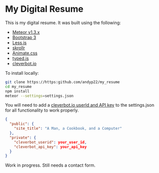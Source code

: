 # My Digital Resume
This is my digital resume. It was built using the following:
 - [Meteor v1.3.x](https://www.meteor.com)
 - [Bootstrap 3](http://getbootstrap.com)
 - [Less.js](http://lesscss.org)
 - [skrollr](https://github.com/Prinzhorn/skrollr)
 - [Animate.css](https://daneden.github.io/animate.css/)
 - [typed.js](https://github.com/mattboldt/typed.js/)
 - [cleverbot.io](https://cleverbot.io)

To install locally:
```bash
git clone https://https:github.com/andyp22/my_resume
cd my_resume
npm install
meteor --settings=settings.json
```

You will need to add a [cleverbot.io userId and API key](https://cleverbot.io/keys) to the settings.json for all functionality to work properly.
```json
{
  "public": {
    "site_title": "A Man, a Cookbook, and a Computer"
  },
  "private": {
    "cleverbot_userid": your_user_id,
    "cleverbot_api_key": your_api_key
  } 
}
```


Work in progress. Still needs a contact form.
